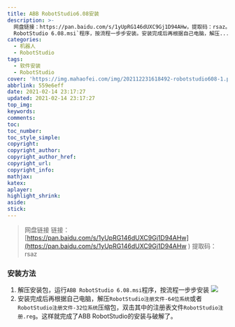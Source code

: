 ```yaml
---
title: ABB RobotStudio6.08安装
description: >-
  网盘链接：https://pan.baidu.com/s/1yUpRG146dUXC9Gj1D94AHw，提取码：rsaz。解压安装包，运行`ABB
  RobotStudio 6.08.msi`程序，按流程一步步安装。安装完成后再根据自己电脑，解压...
categories:
  - 机器人
  - RobotStudio
tags:
  - 软件安装
  - RobotStudio
cover: 'https://img.mahaofei.com/img/202112231618492-robotstudio608-1.png'
abbrlink: 559e6eff
date: 2021-02-14 23:17:27
updated: 2021-02-14 23:17:27
top_img:
keywords:
comments:
toc:
toc_number:
toc_style_simple:
copyright:
copyright_author:
copyright_author_href:
copyright_url:
copyright_info:
mathjax:
katex:
aplayer:
highlight_shrink:
aside:
stick:
---
```


> 网盘链接
> 链接：[https://pan.baidu.com/s/1yUpRG146dUXC9Gj1D94AHw](https://pan.baidu.com/s/1yUpRG146dUXC9Gj1D94AHw ) 
> 提取码：rsaz 
### 安装方法
1. 解压安装包，运行`ABB RobotStudio 6.08.msi`程序，按流程一步步安装
![](https://img.mahaofei.com/img/202112231618492-robotstudio608-1.png)
2. 安装完成后再根据自己电脑，解压`RobotStudio注册文件-64位系统`或者`RobotStudio注册文件-32位系统`压缩包，双击其中的注册表文件`RobotStudio注册.reg`。这样就完成了ABB RobotStudio的安装与破解了。